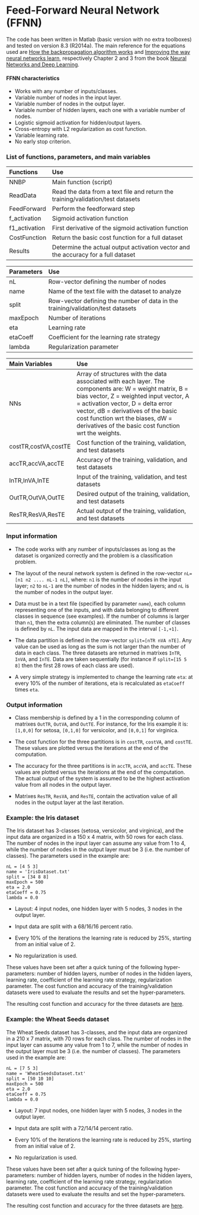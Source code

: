 # Feed-Forward Neural Network (FFNN)

The code has been written in Matlab (basic version with no extra toolboxes) and tested on version 8.3 (R2014a). The main reference for the equations used are [How the backpropagation algorithm works](http://neuralnetworksanddeeplearning.com/chap2.html) and [Improving the way neural networks learn](http://neuralnetworksanddeeplearning.com/chap3.html), respectively Chapter 2 and 3 from the book [Neural Networks and Deep Learning](http://neuralnetworksanddeeplearning.com/index.html).

#### FFNN characteristics

- Works with any number of inputs/classes.
- Variable number of nodes in the input layer.
- Variable number of nodes in the output layer.
- Variable number of hidden layers, each one with a variable number of nodes.
- Logistic sigmoid activation for hidden/output layers.
- Cross-entropy with L2 regularization as cost function.
- Variable learning rate.
- No early stop criterion.

### List of functions, parameters, and main variables

|Functions|Use|
|:--------|:------|
|NNBP|Main function (script)|
|ReadData|Read the data from a text file and return the training/validation/test datasets|
|FeedForward|Perform the feedforward step|
|f_activation|Sigmoid activation function|
|f1_activation|First derivative of the sigmoid activation function|
|CostFunction|Return the basic cost function for a full dataset|
|Results|Determine the actual output activation vector and the accuracy for a full dataset|

|Parameters|Use|
|:---------|:------|
|nL|Row-vector defining the number of nodes|
|name|Name of the text file with the dataset to analyze|
|split|Row-vector defining the number of data in the training/validation/test datasets|
|maxEpoch|Number of iterations|
|eta|Learning rate|
|etaCoeff|Coefficient for the learning rate strategy|
|lambda|Regularization parameter|

|Main Variables|Use|
|:---------------------|:------|
|NNs|Array of structures with the data associated with each layer. The components are: W = weight matrix, B = bias vector, Z = weighted input vector, A = activation vector, D = delta error vector, dB = derivatives of the basic cost function wrt the biases, dW = derivatives of the basic cost function wrt the weights.
|costTR,costVA,costTE|Cost function of the training, validation, and test datasets|
|accTR,accVA,accTE|Accuracy of the training, validation, and test datasets|
|InTR,InVA,InTE|Input of the training, validation, and test datasets|
|OutTR,OutVA,OutTE|Desired output of the training, validation, and test datasets|
|ResTR,ResVA,ResTE|Actual output of the training, validation, and test datasets|

### Input information

- The code works with any number of inputs/classes as long as the dataset is organized correctly and the problem is a classification problem.

- The layout of the neural network system is defined in the row-vector `nL=[n1 n2 .... nL-1 nL]`, where: `n1` is the number of nodes in the input layer; `n2` to `nL-1` are the number of nodes in the hidden layers; and `nL` is the number of nodes in the output layer.

- Data must be in a text file (specified by parameter `name`), each column representing one of the inputs, and with data belonging to different classes in sequence (see examples). If the number of columns is larger than `n1`, then the extra column(s) are eliminated. The number of classes is defined by `nL`. The input data are mapped in the interval `[-1,+1]`.

- The data partition is defined in the row-vector `split=[nTR nVA nTE]`. Any value can be used as long as the sum is not larger than the number of data in each class. The three datasets are returned in matrixes `InTR`, `InVA`, and `InTE`. Data are taken sequentially (for instance if `split=[15 5 8]` then the first 28 rows of each class are used).

- A very simple strategy is implemented to change the learning rate `eta`: at every 10% of the number of iterations, eta is recalculated as `etaCoeff` times `eta`.

### Output information

- Class membership is defined by a 1 in the corresponding column of matrixes `OutTR`, `OutVA`, and `OutTE`. For instance, for the Iris example it is: `[1,0,0]` for setosa, `[0,1,0]` for versicolor, and `[0,0,1]` for virginica.

- The cost function for the three partitions is in `costTR`, `costVA`, and `costTE`. These values are plotted versus the iterations at the end of the computation.

- The accuracy for the three partitions is in `accTR`, `accVA`, and `accTE`. These values are plotted versus the iterations at the end of the computation. The actual output of the system is assumed to be the highest activation value from all nodes in the output layer.

- Matrixes `ResTR`, `ResVA`, and `ResTE`, contain the activation value of all nodes in the output layer at the last iteration.

### Example: the Iris dataset

The Iris dataset has 3-classes (setosa, versicolor, and virginica), and the input data are organized in a 150 x 4 matrix, with 50 rows for each class. The number of nodes in the input layer can assume any value from 1 to 4, while the number of nodes in the output layer must be 3 (i.e. the number of classes). The parameters used in the example are:

```
nL = [4 5 3]
name = 'IrisDataset.txt'
split = [34 8 8]
maxEpoch = 500
eta = 2.0
etaCoeff = 0.75
lambda = 0.0
```

- Layout: 4 input nodes, one hidden layer with 5 nodes, 3 nodes in the output layer.

- Input data are split with a 68/16/16 percent ratio.

- Every 10% of the iterations the learning rate is reduced by 25%, starting from an initial value of 2.

- No regularization is used.

These values have been set after a quick tuning of the following hyper-parameters: number of hidden layers, number of nodes in the hidden layers, learning rate, coefficient of the learning rate strategy, regularization parameter. The cost function and accuracy of the training/validation datasets were used to evaluate the results and set the hyper-parameters.

The resulting cost function and accuracy for the three datasets are [here](./Results_IrisDataset.bmp).

### Example: the Wheat Seeds dataset

The Wheat Seeds dataset has 3-classes, and the input data are organized in a 210 x 7 matrix, with 70 rows for each class. The number of nodes in the input layer can assume any value from 1 to 7, while the number of nodes in the output layer must be 3 (i.e. the number of classes). The parameters used in the example are:

```
nL = [7 5 3]
name = 'WheatSeedsDataset.txt'
split = [50 10 10]
maxEpoch = 500
eta = 2.0
etaCoeff = 0.75
lambda = 0.0
```

- Layout: 7 input nodes, one hidden layer with 5 nodes, 3 nodes in the output layer.

- Input data are split with a 72/14/14 percent ratio.

- Every 10% of the iterations the learning rate is reduced by 25%, starting from an initial value of 2.

- No regularization is used.

These values have been set after a quick tuning of the following hyper-parameters: number of hidden layers, number of nodes in the hidden layers, learning rate, coefficient of the learning rate strategy, regularization parameter. The cost function and accuracy of the training/validation datasets were used to evaluate the results and set the hyper-parameters.

The resulting cost function and accuracy for the three datasets are [here](./Results_WheatSeedsDataset.bmp).
